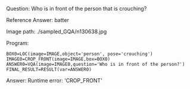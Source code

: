 Question: Who is in front of the person that is crouching?

Reference Answer: batter

Image path: ./sampled_GQA/n130638.jpg

Program:

```
BOX0=LOC(image=IMAGE,object='person', pose='crouching')
IMAGE0=CROP_FRONT(image=IMAGE,box=BOX0)
ANSWER0=VQA(image=IMAGE0,question='Who is in front of the person?')
FINAL_RESULT=RESULT(var=ANSWER0)
```
Answer: Runtime error: 'CROP_FRONT'

